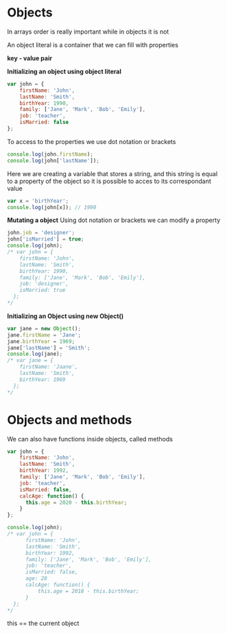 # Objects

In arrays order is really important while in objects it is not

An object literal is a container that we can fill with properties 

**key - value pair**

**Initializing an object using object literal**
```js
var john = {
    firstName: 'John',
    lastName: 'Smith',
    birthYear: 1990,
    family: ['Jane', 'Mark', 'Bob', 'Emily'],
    job: 'teacher',
    isMarried: false
};
```

To access to the properties we use dot notation or brackets
```js
console.log(john.firstName);
console.log(john['lastName']);
```
Here we are creating a variable that stores a string, and this string is equal to a property of the object so it is possible to acces to its correspondant value
```js
var x = 'birthYear';
console.log(john[x]); // 1990
```

**Mutating a object**
Using dot notation or brackets we can modify a property

```js
john.job = 'designer';
john['isMarried'] = true;
console.log(john); 
/* var john = {
    firstName: 'John',
    lastName: 'Smith',
    birthYear: 1990,
    family: ['Jane', 'Mark', 'Bob', 'Emily'],
    job: 'designer',
    isMarried: true
  }; 
*/
```

**Initializing an Object using new Object()**

```js
var jane = new Object();
jane.firstName = 'Jane';
jane.birthYear = 1969;
jane['lastName'] = 'Smith';
console.log(jane); 
/* var jane = {
    firstName: 'Jaane',
    lastName: 'Smith',
    birthYear: 1969
  }; 
*/
```

# Objects and methods
We can also have functions inside objects, called methods

```js
var john = {
    firstName: 'John',
    lastName: 'Smith',
    birthYear: 1992,
    family: ['Jane', 'Mark', 'Bob', 'Emily'],
    job: 'teacher',
    isMarried: false,
    calcAge: function() {
      this.age = 2020 - this.birthYear;
    }
};

console.log(john);
/* var john = {
      firstName: 'John',
      lastName: 'Smith',
      birthYear: 1992,
      family: ['Jane', 'Mark', 'Bob', 'Emily'],
      job: 'teacher',
      isMarried: false,
      age: 28
      calcAge: function() {
          this.age = 2018 - this.birthYear;
      }
  }; 
*/
```
this == the current object